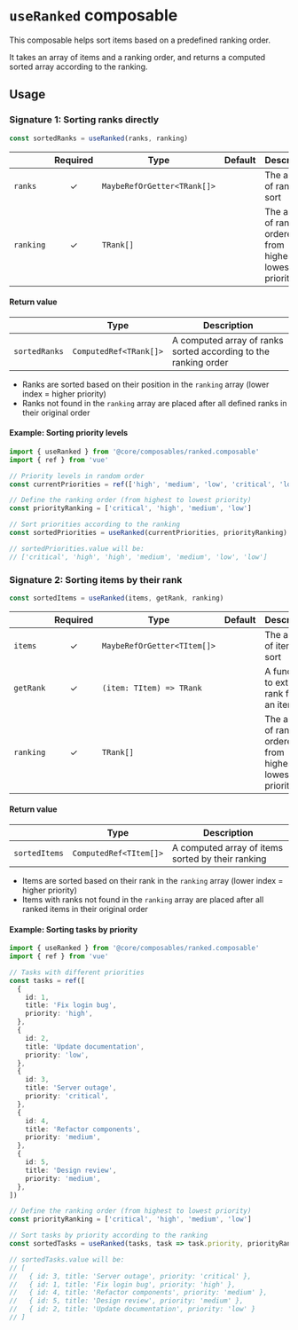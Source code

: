 # `useRanked` composable

This composable helps sort items based on a predefined ranking order.

It takes an array of items and a ranking order, and returns a computed sorted array according to the ranking.

## Usage

### Signature 1: Sorting ranks directly

```ts
const sortedRanks = useRanked(ranks, ranking)
```

|           | Required | Type                        | Default | Description                                                |
| --------- | :------: | --------------------------- | ------- | ---------------------------------------------------------- |
| `ranks`   |    ✓     | `MaybeRefOrGetter<TRank[]>` |         | The array of ranks to sort                                 |
| `ranking` |    ✓     | `TRank[]`                   |         | The array of ranks ordered from highest to lowest priority |

#### Return value

|               | Type                   | Description                                                     |
| ------------- | ---------------------- | --------------------------------------------------------------- |
| `sortedRanks` | `ComputedRef<TRank[]>` | A computed array of ranks sorted according to the ranking order |

- Ranks are sorted based on their position in the `ranking` array (lower index = higher priority)
- Ranks not found in the `ranking` array are placed after all defined ranks in their original order

#### Example: Sorting priority levels

```ts
import { useRanked } from '@core/composables/ranked.composable'
import { ref } from 'vue'

// Priority levels in random order
const currentPriorities = ref(['high', 'medium', 'low', 'critical', 'low', 'medium', 'high'])

// Define the ranking order (from highest to lowest priority)
const priorityRanking = ['critical', 'high', 'medium', 'low']

// Sort priorities according to the ranking
const sortedPriorities = useRanked(currentPriorities, priorityRanking)

// sortedPriorities.value will be:
// ['critical', 'high', 'high', 'medium', 'medium', 'low', 'low']
```

### Signature 2: Sorting items by their rank

```ts
const sortedItems = useRanked(items, getRank, ranking)
```

|           | Required | Type                        | Default | Description                                                |
| --------- | :------: | --------------------------- | ------- | ---------------------------------------------------------- |
| `items`   |    ✓     | `MaybeRefOrGetter<TItem[]>` |         | The array of items to sort                                 |
| `getRank` |    ✓     | `(item: TItem) => TRank`    |         | A function to extract rank from an item                    |
| `ranking` |    ✓     | `TRank[]`                   |         | The array of ranks ordered from highest to lowest priority |

#### Return value

|               | Type                   | Description                                       |
| ------------- | ---------------------- | ------------------------------------------------- |
| `sortedItems` | `ComputedRef<TItem[]>` | A computed array of items sorted by their ranking |

- Items are sorted based on their rank in the `ranking` array (lower index = higher priority)
- Items with ranks not found in the `ranking` array are placed after all ranked items in their original order

#### Example: Sorting tasks by priority

```ts
import { useRanked } from '@core/composables/ranked.composable'
import { ref } from 'vue'

// Tasks with different priorities
const tasks = ref([
  {
    id: 1,
    title: 'Fix login bug',
    priority: 'high',
  },
  {
    id: 2,
    title: 'Update documentation',
    priority: 'low',
  },
  {
    id: 3,
    title: 'Server outage',
    priority: 'critical',
  },
  {
    id: 4,
    title: 'Refactor components',
    priority: 'medium',
  },
  {
    id: 5,
    title: 'Design review',
    priority: 'medium',
  },
])

// Define the ranking order (from highest to lowest priority)
const priorityRanking = ['critical', 'high', 'medium', 'low']

// Sort tasks by priority according to the ranking
const sortedTasks = useRanked(tasks, task => task.priority, priorityRanking)

// sortedTasks.value will be:
// [
//   { id: 3, title: 'Server outage', priority: 'critical' },
//   { id: 1, title: 'Fix login bug', priority: 'high' },
//   { id: 4, title: 'Refactor components', priority: 'medium' },
//   { id: 5, title: 'Design review', priority: 'medium' },
//   { id: 2, title: 'Update documentation', priority: 'low' }
// ]
```
